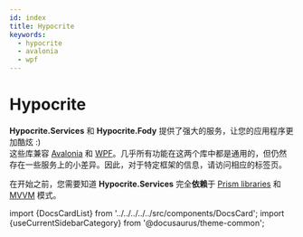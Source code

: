 ```yaml
---
id: index
title: Hypocrite
keywords:
  - hypocrite
  - avalonia
  - wpf
---
```


# Hypocrite

**Hypocrite.Services** 和 **Hypocrite.Fody** 提供了强大的服务，让您的应用程序更加酷炫 :)  
这些库兼容 [Avalonia](https://www.avaloniaui.net/) 和 [WPF](https://learn.microsoft.com/en-US/dotnet/desktop/wpf/introduction-to-wpf?view=netframeworkdesktop-4.8)。几乎所有功能在这两个库中都是通用的，但仍然存在一些服务上的小差异。因此，对于特定框架的信息，请访问相应的标签页。

在开始之前，您需要知道 **Hypocrite.Services** 完全**依赖**于 [Prism libraries](https://github.com/PrismLibrary/Prism) 和 [MVVM](https://learn.microsoft.com/en-us/dotnet/architecture/maui/mvvm) 模式。

import {DocsCardList} from '../../../../../src/components/DocsCard';
import {useCurrentSidebarCategory} from '@docusaurus/theme-common';

<DocsCardList list={useCurrentSidebarCategory().items} />
